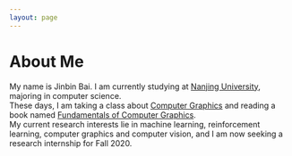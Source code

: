 ```yaml
---
layout: page
---
```


# About Me

<!-- <img src="/images/jasonansel4.jpg" class="floatpic" width="200" height="300"> -->
My name is Jinbin Bai.  I am currently studying at [Nanjing University], majoring in computer science.  
These days, I am taking a class about [Computer Graphics] and reading a book named [Fundamentals of Computer Graphics].  
My current research interests lie in machine learning, reinforcement learning, computer graphics and computer vision, and I am now seeking a research internship for Fall 2020.

[Nanjing University]: https://www.nju.edu.cn/EN/
[Computer Graphics]: https://sites.cs.ucsb.edu/~lingqi/teaching/games101.html
[Fundamentals of Computer Graphics]: https://www.amazon.com/Fundamentals-Computer-Graphics-Steve-Marschner-dp-1482229390/dp/1482229390
